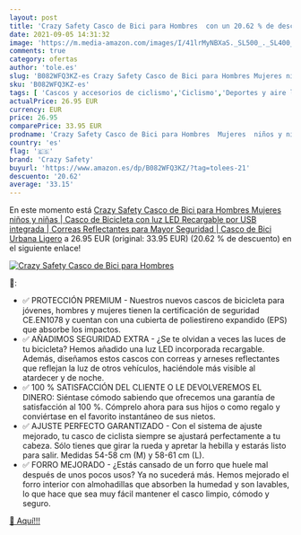 ```yaml
---
layout: post
title: 'Crazy Safety Casco de Bici para Hombres  con un 20.62 % de descuento'
date: 2021-09-05 14:31:32
image: 'https://m.media-amazon.com/images/I/41lrMyNBXaS._SL500_._SL400_.jpg'
comments: true
category: ofertas
author: 'tole.es'
slug: 'B082WFQ3KZ-es Crazy Safety Casco de Bici para Hombres Mujeres niños y...'
sku: 'B082WFQ3KZ-es'
tags: [ 'Cascos y accesorios de ciclismo','Ciclismo','Deportes y aire libre','Ropa y equipo para deportes','bicicleta','crazy safety', ]
actualPrice: 26.95 EUR
currency: EUR
price: 26.95
comparePrice: 33.95 EUR
prodname: 'Crazy Safety Casco de Bici para Hombres  Mujeres  niños y niñas | Casco de Bicicleta con luz LED Recargable por USB integrada | Correas Reflectantes para Mayor Seguridad | Casco de Bici Urbana Ligero'
country: 'es'
flag: '🇪🇸'
brand: 'Crazy Safety'
buyurl: 'https://www.amazon.es/dp/B082WFQ3KZ/?tag=tolees-21'
descuento: '20.62'
average: '33.15'
---
```


En este momento está [Crazy Safety Casco de Bici para Hombres  Mujeres  niños y niñas | Casco de Bicicleta con luz LED Recargable por USB integrada | Correas Reflectantes para Mayor Seguridad | Casco de Bici Urbana Ligero](https://www.amazon.es/dp/B082WFQ3KZ/?tag=tolees-21) a 26.95 EUR (original: 33.95 EUR) (20.62 %  de descuento) en el siguiente enlace!

[![Crazy Safety Casco de Bici para Hombres ](https://m.media-amazon.com/images/I/41lrMyNBXaS._SL500_._SL400_.jpg)](https://www.amazon.es/dp/B082WFQ3KZ/?tag=tolees-21)

🔎:

- ✅ PROTECCIÓN PREMIUM - Nuestros nuevos cascos de bicicleta para jóvenes, hombres y mujeres tienen la certificación de seguridad CE.EN1078 y cuentan con una cubierta de poliestireno expandido (EPS) que absorbe los impactos.
- ✅ AÑADIMOS SEGURIDAD EXTRA - ¿Se te olvidan a veces las luces de tu bicicleta? Hemos añadido una luz LED incorporada recargable. Además, diseñamos estos cascos con correas y arneses reflectantes que reflejan la luz de otros vehículos, haciéndole más visible al atardecer y de noche.
- ✅ 100 % SATISFACCIÓN DEL CLIENTE O LE DEVOLVEREMOS EL DINERO: Siéntase cómodo sabiendo que ofrecemos una garantía de satisfacción al 100 %. Cómprelo ahora para sus hijos o como regalo y conviértase en el favorito instantáneo de sus nietos.
- ✅ AJUSTE PERFECTO GARANTIZADO - Con el sistema de ajuste mejorado, tu casco de ciclista siempre se ajustará perfectamente a tu cabeza. Sólo tienes que girar la rueda y apretar la hebilla y estarás listo para salir. Medidas 54-58 cm (M) y 58-61 cm (L).
- ✅ FORRO MEJORADO - ¿Estás cansado de un forro que huele mal después de unos pocos usos? Ya no sucederá más. Hemos mejorado el forro interior con almohadillas que absorben la humedad y son lavables, lo que hace que sea muy fácil mantener el casco limpio, cómodo y seguro.

[🛒 Aquí!!!](https://www.amazon.es/dp/B082WFQ3KZ/?tag=tolees-21)
